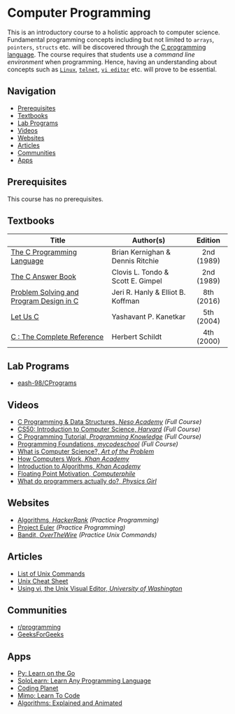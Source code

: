 # Computer Programming

This is an introductory course to a holistic approach to computer science. Fundamental programming concepts including but not limited to `arrays`, `pointers`, `structs` etc. will be discovered through the [C programming language](https://en.wikipedia.org/wiki/C_(programming_language)). The course requires that students use a *command line environment* when programming. Hence, having an understanding about concepts such as [`Linux`](https://en.wikipedia.org/wiki/Linux), [`telnet`](https://en.wikipedia.org/wiki/Telnet), [`vi editor`](https://en.wikipedia.org/wiki/Vi) etc. will prove to be essential.

## Navigation

*   [Prerequisites](#prerequisites)
*   [Textbooks](#textbooks)
*   [Lab Programs](#lab-programs)
*   [Videos](#videos)
*   [Websites](#websites)
*   [Articles](#articles)
*   [Communities](#communities)
*   [Apps](#apps)

## Prerequisites

This course has no prerequisites.

## Textbooks

| Title | Author(s) | Edition |
| -------------|-------------|:-----:|
| [The C Programming Language](https://drive.google.com/open?id=1KH0i1C8IQ5uKO4zGWRz_mAh4XbQvCaiT) | Brian Kernighan & Dennis Ritchie | 2nd (1989) |
| [The C Answer Book](https://drive.google.com/open?id=1gfgZmONMV6ZcG-lIQOe35jiMVqI-MS3p) | Clovis L. Tondo & Scott E. Gimpel | 2nd (1989) |
| [Problem Solving and Program Design in C](https://drive.google.com/open?id=13frawLX1gT_0JnKOiEOnSeoHp-kp9-qO) | Jeri R. Hanly & Elliot B. Koffman | 8th (2016) |
| [Let Us C](https://drive.google.com/open?id=1iaRbBFzDmjXrIHNnwdeBFqJ4kHPkn-cO)| Yashavant P. Kanetkar | 5th (2004) |
| [C : The Complete Reference](https://drive.google.com/open?id=15mqmtbhY-Dv4mBr1nPEp9bPM3P1tDiZB)| Herbert Schildt | 4th (2000) |

## Lab Programs

*   [eash-98/CPrograms](https://github.com/eash-98/CPrograms)

## Videos

*   [C Programming & Data Structures, *Neso Academy*](https://www.youtube.com/watch?v=4OGMB4Fhh50&list=PLBlnK6fEyqRhX6r2uhhlubuF5QextdCSM) *(Full Course)*
*   [CS50: Introduction to Computer Science, *Harvard*](https://www.youtube.com/watch?v=wEdvGqxafq8) *(Full Course)*
*   [C Programming Tutorial, *Programming Knowledge*](https://www.youtube.com/watch?v=-CpG3oATGIs&t=1609s) *(Full Course)*
*   [Programming Foundations, *mycodeschool*](https://www.youtube.com/user/mycodeschool/playlists) *(Full Course)*
*   [What is Computer Science?, *Art of the Problem*](https://www.youtube.com/playlist?list=PLbg3ZX2pWlgI_ej6ZhGd45-cPoWLZD9pT)
*   [How Computers Work, *Khan Academy*](https://www.khanacademy.org/computing/computer-science/how-computers-work2)
*   [Introduction to Algorithms, *Khan Academy*](https://www.khanacademy.org/computing/computer-science/algorithms)
*   [Floating Point Motivation, *Computerphile*](https://www.youtube.com/watch?v=PZRI1IfStY0&list=PLzH6n4zXuckqmf_xUcvU5caZVoctP2ehL&index=8)
*   [What do programmers actually do?, *Physics Girl*](https://www.youtube.com/watch?v=g4a7_HH9Wbg)

## Websites

*   [Algorithms, *HackerRank*](https://www.hackerrank.com/domains/algorithms) *(Practice Programming)*
*   [Project Euler](https://projecteuler.net/archives) *(Practice Programming)*
*   [Bandit, *OverTheWire*](http://overthewire.org/wargames/bandit/) *(Practice Unix Commands)*

## Articles

*   [List of Unix Commands](https://drive.google.com/open?id=1mn0AFgMwB7imCQtKmvIidyh9myzIxc_D)
*   [Unix Cheat Sheet](http://cheatsheetworld.com/programming/unix-linux-cheat-sheet/)
*   [Using vi, the Unix Visual Editor, *University of Washington*](https://staff.washington.edu/rells/R110/)

## Communities

*   [r/programming](https://www.reddit.com/r/programming/)
*   [GeeksForGeeks](https://www.geeksforgeeks.org/c-programming-language/)

## Apps

*   [Py: Learn on the Go](https://www.getpy.com/mobile)
*   [SoloLearn: Learn Any Programming Language](https://www.sololearn.com/)
*   [Coding Planet](https://www.producthunt.com/posts/coding-planets)
*   [Mimo: Learn To Code](https://getmimo.com/)
*   [Algorithms: Explained and Animated](http://algorithm.wiki/en/app/)